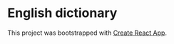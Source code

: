 # English dictionary

This project was bootstrapped with [Create React App](https://github.com/facebook/create-react-app).
